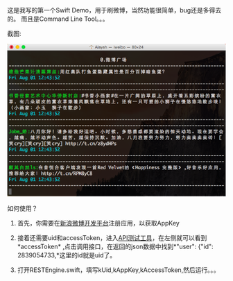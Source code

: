 
这是我写的第一个Swift Demo，用于刷微博，当然功能很简单，bug还是多得去的。
而且是Command Line Tool。。。

截图:

![image](/Screenshot/1.png)

如何使用？

1. 首先，你需要在[新浪微博开发平台](http://open.weibo.com/wiki/首页)注册应用，以获取AppKey

2. 接着还需要uid和accessToken，进入[API测试工具](http://open.weibo.com/tools/console?uri=statuses/user_timeline&amp;httpmethod=GET&amp;)，在左侧就可以看到*accessToken*
,点击调用接口，在返回的json数据中找到*"user": {"id": 2839054733,*这里的id就是uid了。

3. 打开RESTEngine.swift，填写kUid,kAppKey,kAccessToken,然后运行。。。